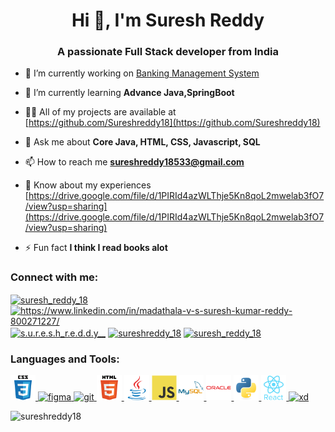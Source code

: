 <h1 align="center">Hi 👋, I'm Suresh Reddy</h1>
<h3 align="center">A passionate Full Stack developer from India</h3>

- 🔭 I’m currently working on [Banking Management System](https://github.com/Sureshreddy18/BankManagementSystem-JavaProject.git)

- 🌱 I’m currently learning **Advance Java,SpringBoot**

- 👨‍💻 All of my projects are available at [https://github.com/Sureshreddy18](https://github.com/Sureshreddy18)

- 💬 Ask me about **Core Java, HTML, CSS, Javascript, SQL**

- 📫 How to reach me **sureshreddy18533@gmail.com**

- 📄 Know about my experiences [https://drive.google.com/file/d/1PIRId4azWLThje5Kn8qoL2mwelab3fO7/view?usp=sharing](https://drive.google.com/file/d/1PIRId4azWLThje5Kn8qoL2mwelab3fO7/view?usp=sharing)

- ⚡ Fun fact **I think I read books alot**

<h3 align="left">Connect with me:</h3>
<p align="left">
<a href="https://twitter.com/suresh_reddy_18" target="blank"><img align="center" src="https://raw.githubusercontent.com/rahuldkjain/github-profile-readme-generator/master/src/images/icons/Social/twitter.svg" alt="suresh_reddy_18" height="30" width="40" /></a>
<a href="https://linkedin.com/in/https://www.linkedin.com/in/madathala-v-s-suresh-kumar-reddy-800271227/" target="blank"><img align="center" src="https://raw.githubusercontent.com/rahuldkjain/github-profile-readme-generator/master/src/images/icons/Social/linked-in-alt.svg" alt="https://www.linkedin.com/in/madathala-v-s-suresh-kumar-reddy-800271227/" height="30" width="40" /></a>
<a href="https://instagram.com/s.u.r.e.s.h_r.e.d.d.y__" target="blank"><img align="center" src="https://raw.githubusercontent.com/rahuldkjain/github-profile-readme-generator/master/src/images/icons/Social/instagram.svg" alt="s.u.r.e.s.h_r.e.d.d.y__" height="30" width="40" /></a>
<a href="https://www.codechef.com/users/sureshreddy_18" target="blank"><img align="center" src="https://cdn.jsdelivr.net/npm/simple-icons@3.1.0/icons/codechef.svg" alt="sureshreddy_18" height="30" width="40" /></a>
<a href="https://www.leetcode.com/suresh_reddy_18" target="blank"><img align="center" src="https://raw.githubusercontent.com/rahuldkjain/github-profile-readme-generator/master/src/images/icons/Social/leet-code.svg" alt="suresh_reddy_18" height="30" width="40" /></a>
</p>

<h3 align="left">Languages and Tools:</h3>
<p align="left"> <a href="https://www.w3schools.com/css/" target="_blank" rel="noreferrer"> <img src="https://raw.githubusercontent.com/devicons/devicon/master/icons/css3/css3-original-wordmark.svg" alt="css3" width="40" height="40"/> </a> <a href="https://www.figma.com/" target="_blank" rel="noreferrer"> <img src="https://www.vectorlogo.zone/logos/figma/figma-icon.svg" alt="figma" width="40" height="40"/> </a> <a href="https://git-scm.com/" target="_blank" rel="noreferrer"> <img src="https://www.vectorlogo.zone/logos/git-scm/git-scm-icon.svg" alt="git" width="40" height="40"/> </a> <a href="https://www.w3.org/html/" target="_blank" rel="noreferrer"> <img src="https://raw.githubusercontent.com/devicons/devicon/master/icons/html5/html5-original-wordmark.svg" alt="html5" width="40" height="40"/> </a> <a href="https://www.java.com" target="_blank" rel="noreferrer"> <img src="https://raw.githubusercontent.com/devicons/devicon/master/icons/java/java-original.svg" alt="java" width="40" height="40"/> </a> <a href="https://developer.mozilla.org/en-US/docs/Web/JavaScript" target="_blank" rel="noreferrer"> <img src="https://raw.githubusercontent.com/devicons/devicon/master/icons/javascript/javascript-original.svg" alt="javascript" width="40" height="40"/> </a> <a href="https://www.mysql.com/" target="_blank" rel="noreferrer"> <img src="https://raw.githubusercontent.com/devicons/devicon/master/icons/mysql/mysql-original-wordmark.svg" alt="mysql" width="40" height="40"/> </a> <a href="https://www.oracle.com/" target="_blank" rel="noreferrer"> <img src="https://raw.githubusercontent.com/devicons/devicon/master/icons/oracle/oracle-original.svg" alt="oracle" width="40" height="40"/> </a> <a href="https://www.python.org" target="_blank" rel="noreferrer"> <img src="https://raw.githubusercontent.com/devicons/devicon/master/icons/python/python-original.svg" alt="python" width="40" height="40"/> </a> <a href="https://reactjs.org/" target="_blank" rel="noreferrer"> <img src="https://raw.githubusercontent.com/devicons/devicon/master/icons/react/react-original-wordmark.svg" alt="react" width="40" height="40"/> </a> <a href="https://www.adobe.com/products/xd.html" target="_blank" rel="noreferrer"> <img src="https://cdn.worldvectorlogo.com/logos/adobe-xd.svg" alt="xd" width="40" height="40"/> </a> </p>

<p><img align="left" src="https://github-readme-stats.vercel.app/api/top-langs?username=sureshreddy18&show_icons=true&locale=en&layout=compact" alt="sureshreddy18" /></p>


